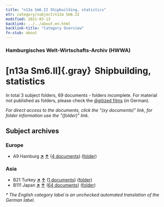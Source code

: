 ```yaml
---
title: "n13a Sm6.II Shipbuilding, statistics"
etr: category/subject/n13a Sm6.II
modified: 2021-03-13
backlink: ../../about.en.html
backlink-title: "Category Overview"
fn-stub: about
---
```


### Hamburgisches Welt-Wirtschafts-Archiv (HWWA)
# [n13a Sm6.II]{.gray}&#8201; Shipbuilding, statistics&#160; 





In total 3 subject folders, 69 documents - folders incomplete.
For material not published as folders, please check the [digitized films](/film/h1_sh) (in German).

_For direct access to the documents, click the "(xy documents)" link, for folder information use the "(folder)" link._

## Subject archives



### Europe

- A9 Hamburg [**&nearr;**](../../../geo/i/140905/about.en.html "Hamburg (all folders)") [**&uarr;**](../../../geo/about.en.html#A9 "Country category system") (<a href="https://pm20.zbw.eu/dfgview/sh/140905,145123" title="about: Hamburg : Shipbuilding, statistics" target="_blank">4 documents</a>) ([folder](http://purl.org/pressemappe20/folder/sh/140905,145123))

### Asia

- B21 Turkey [**&nearr;**](../../../geo/i/141111/about.en.html "Turkey (all folders)") [**&uarr;**](../../../geo/about.en.html#B21 "Country category system") (<a href="https://pm20.zbw.eu/dfgview/sh/141111,145123" title="about: Turkey : Shipbuilding, statistics" target="_blank">1 documents</a>) ([folder](http://purl.org/pressemappe20/folder/sh/141111,145123))
- B111 Japan [**&nearr;**](../../../geo/i/141272/about.en.html "Japan (all folders)") [**&uarr;**](../../../geo/about.en.html#B111 "Country category system") (<a href="https://pm20.zbw.eu/dfgview/sh/141272,145123" title="about: Japan : Shipbuilding, statistics" target="_blank">64 documents</a>) ([folder](http://purl.org/pressemappe20/folder/sh/141272,145123))


_* The English category label is an unchecked automated translation of the German label._

